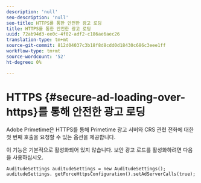 ```yaml
---
description: 'null'
seo-description: 'null'
seo-title: HTTPS를 통한 안전한 광고 로딩
title: HTTPS를 통한 안전한 광고 로딩
uuid: 72ab94d3-ee0c-4f02-adf2-c186ae6aec26
translation-type: tm+mt
source-git-commit: 812d04037c3b18f8d8cdd0d18430c686c3eee1ff
workflow-type: tm+mt
source-wordcount: '52'
ht-degree: 0%

---
```



# HTTPS {#secure-ad-loading-over-https}를 통해 안전한 광고 로딩

Adobe Primetime은 HTTPS를 통해 Primetime 광고 서버와 CRS 관련 전화에 대한 첫 번째 호출을 요청할 수 있는 옵션을 제공합니다.

이 기능은 기본적으로 활성화되어 있지 않습니다. 보안 광고 로드를 활성화하려면 다음을 사용하십시오.

```
AuditudeSettings auditudeSettings = new AuditudeSettings(); 
auditudeSettings. getForceHttpsConfiguration().setAdServerCalls(true);
```

